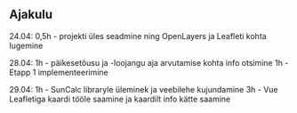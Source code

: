 
## Ajakulu
24.04:
0,5h - projekti üles seadmine ning OpenLayers ja Leafleti kohta lugemine

28.04:
1h - päikesetõusu ja -loojangu aja arvutamise kohta info otsimine
1h - Etapp 1 implementeerimine

29.04:
1h - SunCalc libraryle üleminek ja veebilehe kujundamine
3h - Vue Leafletiga kaardi tööle saamine ja kaardilt info kätte saamine
